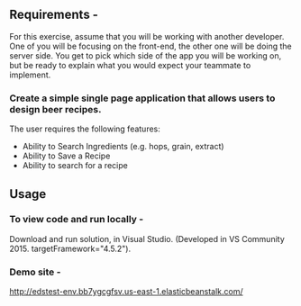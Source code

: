 
## Requirements -

For this exercise, assume that you will be working with another developer.  One of you will be focusing on the front-end, the other one will be doing the server side.  You get to pick which side of the app you will be working on, but be ready to explain what you would expect your teammate to implement.  

 

### Create a simple single page application that allows users to design beer recipes. 
The user requires the following features:

* Ability to Search Ingredients (e.g. hops, grain, extract)
* Ability to Save a Recipe
* Ability to search for a recipe

## Usage
### To view code and run locally - 
Download and run solution, in Visual Studio. (Developed in VS Community 2015. targetFramework="4.5.2").

### Demo site -
http://edstest-env.bb7ygcgfsv.us-east-1.elasticbeanstalk.com/

